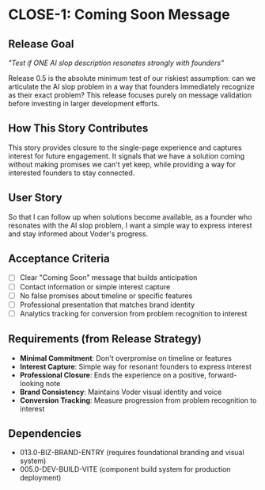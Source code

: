 # CLOSE-1: Coming Soon Message

## Release Goal

_"Test if ONE AI slop description resonates strongly with founders"_

Release 0.5 is the absolute minimum test of our riskiest assumption: can we articulate the AI slop problem in a way that founders immediately recognize as their exact problem? This release focuses purely on message validation before investing in larger development efforts.

## How This Story Contributes

This story provides closure to the single-page experience and captures interest for future engagement. It signals that we have a solution coming without making promises we can't yet keep, while providing a way for interested founders to stay connected.

## User Story

So that I can follow up when solutions become available, as a founder who resonates with the AI slop problem, I want a simple way to express interest and stay informed about Voder's progress.

## Acceptance Criteria

- [ ] Clear "Coming Soon" message that builds anticipation
- [ ] Contact information or simple interest capture
- [ ] No false promises about timeline or specific features
- [ ] Professional presentation that matches brand identity
- [ ] Analytics tracking for conversion from problem recognition to interest

## Requirements (from Release Strategy)

- **Minimal Commitment**: Don't overpromise on timeline or features
- **Interest Capture**: Simple way for resonant founders to express interest
- **Professional Closure**: Ends the experience on a positive, forward-looking note
- **Brand Consistency**: Maintains Voder visual identity and voice
- **Conversion Tracking**: Measure progression from problem recognition to interest

## Dependencies

- 013.0-BIZ-BRAND-ENTRY (requires foundational branding and visual system)
- 005.0-DEV-BUILD-VITE (component build system for production deployment)
